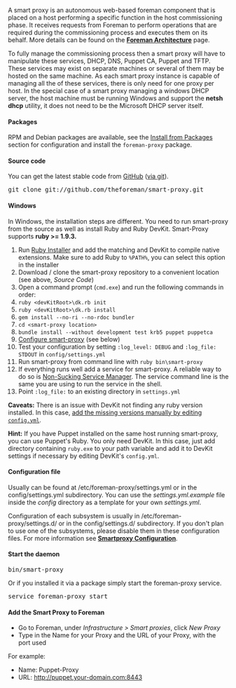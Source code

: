 
A smart proxy is an autonomous web-based foreman component that is placed on a host performing a specific function in the host commissioning phase.
It receives requests from Foreman to perform operations that are required
during the commissioning process and executes them on its behalf. More details
can be found on the [**Foreman Architecture**](manuals/{{page.version}}/index.html#ForemanArchitecture) page.

To fully manage the commissioning process then a smart proxy will have to manipulate these services, DHCP, DNS, Puppet CA, Puppet and TFTP. These services may exist on separate machines or several of them may be hosted on the same machine. As each smart proxy instance is capable of managing all the of these services, there is only need for one proxy per host.
In the special case of a smart proxy managing a windows DHCP server, the host machine must be running Windows and support the **netsh dhcp** utility, it does not need to be the Microsoft DHCP server itself.

#### Packages

RPM and Debian packages are available, see the [Install from Packages](manuals/{{page.version}}/index.html#3.3InstallFromPackages) section for configuration and install the `foreman-proxy` package.

#### Source code

You can get the latest stable code from [GitHub](https://github.com/theforeman/smart-proxy) ([via git](git://github.com/theforeman/smart-proxy.git)).

<pre>
git clone git://github.com/theforeman/smart-proxy.git
</pre>

#### Windows
In Windows, the installation steps are different. You need to run smart-proxy from the source as well as install Ruby and Ruby DevKit. Smart-Proxy supports __ruby >= 1.9.3.__

1. Run [Ruby Installer](http://rubyinstaller.org/downloads/) and add the matching and DevKit to compile native extensions. Make sure to add Ruby to `%PATH%`, you can select this option in the installer
2. Download / clone the smart-proxy repository to a convenient location (see above, _Source Code_)
2. Open a command prompt (`cmd.exe`) and run the following commands in order:
  3. `ruby <devKitRoot>\dk.rb init`
  4. `ruby <devKitRoot>\dk.rb install`
  5. `gem install --no-ri --no-rdoc bundler`
  6. `cd <smart-proxy location>`
  7. `bundle install --without development test krb5 puppet puppetca`
3. [Configure smart-proxy](manuals/{{page.version}}/index.html#4.3.2SmartProxySettings) (see below)
4. Test your configuration by setting `:log_level: DEBUG` and `:log_file: STDOUT` in `config/settings.yml`
5. Run smart-proxy from command line with `ruby bin\smart-proxy`
6. If everything runs well add a service for smart-proxy. A reliable way to do so is [Non-Sucking Service Manager](https://nssm.cc/). The service command line is the same you are using to run the service in the shell.
7. Point `:log_file:` to an existing directory in `settings.yml`

__Caveats:__ There is an issue with DevKit not finding any ruby version installed. In this case, [add the missing versions manually by editing `config.yml`](https://github.com/oneclick/rubyinstaller/wiki/Development-Kit#4-run-installation-scripts).

__Hint:__ If you have Puppet installed on the same host running smart-proxy, you can use Puppet's Ruby. You only need DevKit. In this case, just add directory containing `ruby.exe` to your path variable and add it to DevKit settings if necessary by editing DevKit's `config.yml`.

#### Configuration file

Usually can be found at /etc/foreman-proxy/settings.yml or in the config/settings.yml subdirectory.
You can use the *settings.yml.example* file inside the *config* directory as a template for your own *settings.yml*.

Configuration of each subsystem is usually in /etc/foreman-proxy/settings.d/ or in the config/settings.d/ subdirectory.  If you don't plan to use one of the subsystems, please disable them in these configuration files. For more information see [**Smartproxy Configuration**](manuals/{{page.version}}/index.html#4.3.2SmartProxySettings).

#### Start the daemon

<pre>
bin/smart-proxy
</pre>

Or if you installed it via a package simply start the foreman-proxy service.

<pre>
service foreman-proxy start
</pre>

#### Add the Smart Proxy to Foreman

* Go to Foreman, under *Infrastructure > Smart proxies*, click *New Proxy*
* Type in the Name for your Proxy and the URL of your Proxy, with the port used

For example:

* Name: Puppet-Proxy
* URL: http://puppet.your-domain.com:8443
